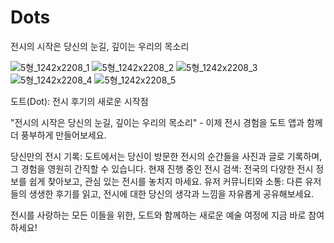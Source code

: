# Dots

전시의 시작은 당신의 눈길, 깊이는 우리의 목소리

![5형_1242x2208_1](https://github.com/cheshire0105/Dots/assets/106953561/ff3dffd7-2e59-4a6d-b34d-e7b1ebd0b589)
![5형_1242x2208_2](https://github.com/cheshire0105/Dots/assets/106953561/a6a526e2-9150-405b-84d3-ce38024dfb84)
![5형_1242x2208_3](https://github.com/cheshire0105/Dots/assets/106953561/785fb7d4-20f2-435a-84a9-aa2dc1baa677)
![5형_1242x2208_4](https://github.com/cheshire0105/Dots/assets/106953561/a512a108-65b7-4977-a0ec-07f11b8c97b7)
![5형_1242x2208_5](https://github.com/cheshire0105/Dots/assets/106953561/b7f71547-9422-4883-bd6c-7524d472e039)



도트(Dot): 전시 후기의 새로운 시작점

"전시의 시작은 당신의 눈길, 깊이는 우리의 목소리" - 이제 전시 경험을 도트 앱과 함께 더 풍부하게 만들어보세요.

당신만의 전시 기록: 도트에서는 당신이 방문한 전시의 순간들을 사진과 글로 기록하며, 그 경험을 영원히 간직할 수 있습니다.
현재 진행 중인 전시 검색: 전국의 다양한 전시 정보를 쉽게 찾아보고, 관심 있는 전시를 놓치지 마세요.
유저 커뮤니티와 소통: 다른 유저들의 생생한 후기를 읽고, 전시에 대한 당신의 생각과 느낌을 자유롭게 공유해보세요.

전시를 사랑하는 모든 이들을 위한, 도트와 함께하는 새로운 예술 여정에 지금 바로 참여하세요!
